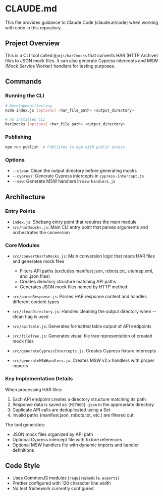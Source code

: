 # CLAUDE.md

This file provides guidance to Claude Code (claude.ai/code) when working with code in this repository.

## Project Overview

This is a CLI tool called `@jmjs/har2mocks` that converts HAR (HTTP Archive) files to JSON mock files. It can also generate Cypress intercepts and MSW (Mock Service Worker) handlers for testing purposes.

## Commands

### Running the CLI
```bash
# Development/testing
node index.js [options] <har_file_path> <output_directory>

# As installed CLI
har2mocks [options] <har_file_path> <output_directory>
```

### Publishing
```bash
npm run publish  # Publishes to npm with public access
```

### Options
- `--clean`: Clean the output directory before generating mocks
- `--cypress`: Generate Cypress intercepts in `cypress-intercept.js`
- `--msw`: Generate MSW handlers in `msw-handlers.js`

## Architecture

### Entry Points
- `index.js`: Shebang entry point that requires the main module
- `src/har2mocks.js`: Main CLI entry point that parses arguments and orchestrates the conversion

### Core Modules
- `src/convertHarToMocks.js`: Main conversion logic that reads HAR files and generates mock files
  - Filters API paths (excludes manifest.json, robots.txt, sitemap.xml, and .json files)
  - Creates directory structure matching API paths
  - Generates JSON mock files named by HTTP method

- `src/parseResponse.js`: Parses HAR response content and handles different content types

- `src/cleanDirectory.js`: Handles cleaning the output directory when --clean flag is used

- `src/apiTable.js`: Generates formatted table output of API endpoints

- `src/fileTree.js`: Generates visual file tree representation of created mock files

- `src/generateCypressIntercepts.js`: Creates Cypress fixture intercepts

- `src/generateMSWHandlers.js`: Creates MSW v2.x handlers with proper imports

### Key Implementation Details

When processing HAR files:
1. Each API endpoint creates a directory structure matching its path
2. Response data is saved as `{METHOD}.json` in the appropriate directory
3. Duplicate API calls are deduplicated using a Set
4. Invalid paths (manifest.json, robots.txt, etc.) are filtered out

The tool generates:
- JSON mock files organized by API path
- Optional Cypress intercept file with fixture references
- Optional MSW handlers file with dynamic imports and handler definitions

## Code Style

- Uses CommonJS modules (`require`/`module.exports`)
- Prettier configured with 120 character line width
- No test framework currently configured